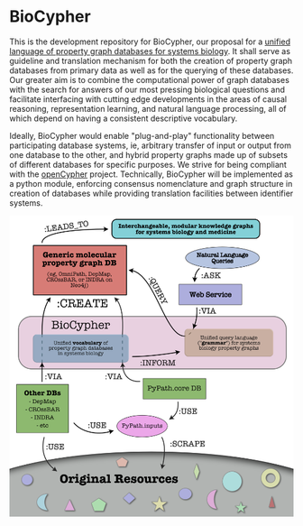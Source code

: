 # BioCypher
This is the development repository for BioCypher, our proposal for a [unified language of property graph databases for systems biology](unified-language-of-biological-property-graph-database-systems.md). It shall serve as guideline and translation mechanism for both the creation of property graph databases from primary data as well as for the querying of these databases. Our greater aim is to combine the computational power of graph databases with the search for answers of our most pressing biological questions and facilitate interfacing with cutting edge developments in the areas of causal reasoning, representation learning, and natural language processing, all of which depend on having a consistent descriptive vocabulary.

Ideally, BioCypher would enable "plug-and-play" functionality between participating database systems, ie, arbitrary transfer of input or output from one database to the other, and hybrid property graphs made up of subsets of different databases for specific purposes. We strive for being compliant with the [openCypher](https://opencypher.org/) project. Technically, BioCypher will be implemented as a python module, enforcing consensus nomenclature and graph structure in creation of databases while providing translation facilities between identifier systems.

![BioCypher](BioCypher.png)
